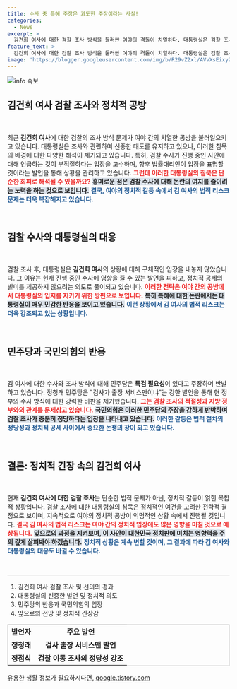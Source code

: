```yaml
---
title: 수사 중 특혜 주장은 과도한 주장이라는 사실!
categories:
  - News
excerpt: >
  김건희 여사에 대한 검찰 조사 방식을 둘러싼 여야의 격돌이 치열하다. 대통령실은 검찰 조사에 대한 언급을 피하며 특혜 논란에 민감하게 대응하는 모습. 검찰, 정치의 공세 속에 과거 전례를 들어 정당성을 주장하며 갈등의 여지를 남기고 있다. 클릭해서 더 알아보세요!
feature_text: >
  김건희 여사에 대한 검찰 조사 방식을 둘러싼 여야의 격돌이 치열하다. 대통령실은 검찰 조사에 대한 언급을 피하며 특혜 논란에 민감하게 대응하는 모습. 검찰, 정치의 공세 속에 과거 전례를 들어 정당성을 주장하며 갈등의 여지를 남기고 있다. 클릭해서 더 알아보세요!
image: 'https://blogger.googleusercontent.com/img/b/R29vZ2xl/AVvXsEixyZcFfHzMRdzZMjFBmAUKJYCLCGyLL1o632UiGVXcaFdKo_bkvkuCioo0uUKlGfBVcT3P84aROyZIXSBEx3Aw5nCQ3pTgDom1WDC4m8eifvWiAmWEEVb4x6G_l8C0QH225ldMjyaFvpxGEBGNO37VmDTDMHGhJPq73UglMfDca1-0aw/s1600/blogspot.png'
---
```


<p><img src="https://blogger.googleusercontent.com/img/b/R29vZ2xl/AVvXsEixyZcFfHzMRdzZMjFBmAUKJYCLCGyLL1o632UiGVXcaFdKo_bkvkuCioo0uUKlGfBVcT3P84aROyZIXSBEx3Aw5nCQ3pTgDom1WDC4m8eifvWiAmWEEVb4x6G_l8C0QH225ldMjyaFvpxGEBGNO37VmDTDMHGhJPq73UglMfDca1-0aw/s1600/blogspot.png" alt="info 속보" /></p>

<h2 data-ke-size="size26">김건희 여사 검찰 조사와 정치적 공방</h2>

<p data-ke-size="size16">&nbsp;</p>

<p data-ke-size="size16">최근 <b>김건희 여사</b>에 대한 검찰의 조사 방식 문제가 여야 간의 치열한 공방을 불러일으키고 있습니다. 대통령실은 조사와 관련하여 신중한 태도를 유지하고 있으나, 이러한 침묵의 배경에 대한 다양한 해석이 제기되고 있습니다. 특히, 검찰 수사가 진행 중인 사안에 대해 언급하는 것이 부적절하다는 입장을 고수하며, 향후 법률대리인이 입장을 표명할 것이라는 발언을 통해 상황을 관리하고 있습니다. <b><span style="color: #ee2323;">그런데 이러한 대통령실의 침묵은 단순한 회피로 해석될 수 있을까요?</span></b> <b><span style="background-color: #21538527;">흥미로운 점은 검찰 수사에 대해 논란의 여지를 줄이려는 노력을 하는 것으로 보입니다.</span></b> <b><span style="color: #1a5490;">결국, 여야의 정치적 갈등 속에서 김 여사의 법적 리스크 문제는 더욱 복잡해지고 있습니다.</span></b></p>

<p data-ke-size="size16">&nbsp;</p>

<h2 data-ke-size="size26">검찰 수사와 대통령실의 대응</h2>

<p data-ke-size="size16">&nbsp;</p>

<p data-ke-size="size16">검찰 조사 후, 대통령실은 <b>김건희 여사</b>의 상황에 대해 구체적인 입장을 내놓지 않았습니다. 그 이유는 현재 진행 중인 수사에 영향을 줄 수 있는 발언을 피하고, 정치적 공세의 빌미를 제공하지 않으려는 의도로 풀이되고 있습니다. <b><span style="color: #ee2323;">이러한 전략은 여야 간의 공방에서 대통령실의 입지를 지키기 위한 방편으로 보입니다.</span></b> <b><span style="background-color: #21538527;">특히 특혜에 대한 논란에서는 대통령실이 매우 민감한 반응을 보이고 있습니다.</span></b> <b><span style="color: #1a5490;">이런 상황에서 김 여사의 법적 리스크는 더욱 강조되고 있는 상황입니다.</span></b></p>

<p data-ke-size="size16">&nbsp;</p>

<h2 data-ke-size="size26">민주당과 국민의힘의 반응</h2>

<p data-ke-size="size16">&nbsp;</p>

<p data-ke-size="size16">김 여사에 대한 수사와 조사 방식에 대해 민주당은 <b>특검 필요성</b>이 있다고 주장하며 반발하고 있습니다. 정청래 민주당은 "검사가 출장 서비스맨이냐"는 강한 발언을 통해 현 정부의 수사 방식에 대한 강력한 비판을 제기했습니다. <b><span style="color: #ee2323;">그는 검찰 조사의 적절성과 지방 정부와의 관계를 문제삼고 있습니다.</span></b> <b><span style="background-color: #21538527;">국민의힘은 이러한 민주당의 주장을 강하게 반박하며 검찰 조사가 충분히 정당하다는 입장을 나타내고 있습니다.</span></b> <b><span style="color: #1a5490;">이러한 갈등은 법적 절차의 정당성과 정치적 공세 사이에서 중요한 논쟁의 장이 되고 있습니다.</span></b></p>

<p data-ke-size="size16">&nbsp;</p>

<h2 data-ke-size="size26">결론: 정치적 긴장 속의 김건희 여사</h2>

<p data-ke-size="size16">&nbsp;</p>

<p data-ke-size="size16">현재 <b>김건희 여사에 대한 검찰 조사</b>는 단순한 법적 문제가 아닌, 정치적 갈등이 얽힌 복합적 상황입니다. 검찰 조사에 대한 대통령실의 침묵은 정치적인 여건을 고려한 전략적 결정으로 보이며, 지속적으로 여야의 정치적 공방이 익명적인 상황 속에서 진행될 것입니다. <b><span style="color: #ee2323;">결국 김 여사의 법적 리스크는 여야 간의 정치적 입장에도 많은 영향을 미칠 것으로 예상됩니다.</span></b> <b><span style="background-color: #21538527;">앞으로의 과정을 지켜보며, 이 사안이 대한민국 정치판에 미치는 영향력을 주의 깊게 살펴봐야 하겠습니다.</span></b> <b><span style="color: #1a5490;">정치적 상황은 계속 변할 것이며, 그 결과에 따라 김 여사와 대통령실의 대응도 바뀔 수 있습니다.</span></b></p>

<p data-ke-size="size16">&nbsp;</p>

<hr style="height: 2px; border: none; background-color: #eee;"/>

<ol>
<li>김건희 여사 검찰 조사 및 선의의 경과</li>
<li>대통령실의 신중한 발언 및 정치적 의도</li>
<li>민주당의 반응과 국민의힘의 입장</li>
<li>앞으로의 전망 및 정치적 긴장감</li>
</ol>

<table style="width: 100%; border: 1px solid #ccc; border-collapse: collapse;">
<tr>
<td style="text-align: center; height: 30px;"><b>발언자</b></td>
<td style="text-align: center; height: 30px;"><b>주요 발언</b></td>
</tr>
<tr>
<td style="text-align: center; height: 17px;"><b>정청래</b></td>
<td style="text-align: center; height: 17px;"><b>검사 출장 서비스맨 발언</b></td>
</tr>
<tr>
<td style="text-align: center; height: 17px;"><b>정점식</b></td>
<td style="text-align: center; height: 17px;"><b>검찰 이동 조사의 정당성 강조</b></td>
</tr>
</table>
유용한 생활 정보가 필요하시다면, <a href="https://qoogle.tistory.com" rel="dofollow">qoogle.tistory.com</a>


